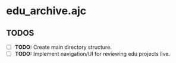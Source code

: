 # edu_archive.ajc

## TODOS

- [ ] **TODO:** Create main directory structure.
- [ ] **TODO:** Implement navigation/UI for reviewing edu projects live.
